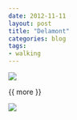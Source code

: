 ```yaml
---
date: 2012-11-11
layout: post
title: "Delamont"
categories: blog 
tags:
- walking
---
```


<!--start excerpt--> 
![](/images/2012/Delamont/IMG_7160.jpg) 

{{ more }} 

![](/images/2012/Delamont/IMG_7162.jpg )
